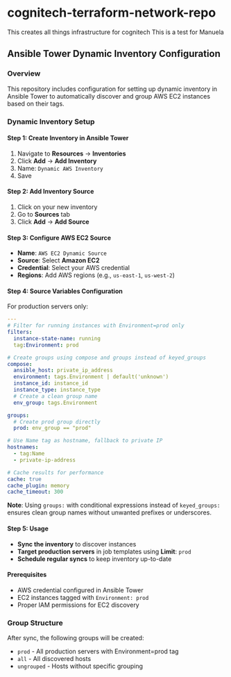 # cognitech-terraform-network-repo
This creates all things infrastructure for cognitech
This is a test for Manuela

## Ansible Tower Dynamic Inventory Configuration

### Overview
This repository includes configuration for setting up dynamic inventory in Ansible Tower to automatically discover and group AWS EC2 instances based on their tags.

### Dynamic Inventory Setup

#### Step 1: Create Inventory in Ansible Tower
1. Navigate to **Resources** → **Inventories**
2. Click **Add** → **Add Inventory**
3. Name: `Dynamic AWS Inventory`
4. Save

#### Step 2: Add Inventory Source
1. Click on your new inventory
2. Go to **Sources** tab
3. Click **Add** → **Add Source**

#### Step 3: Configure AWS EC2 Source
- **Name**: `AWS EC2 Dynamic Source`
- **Source**: Select **Amazon EC2**
- **Credential**: Select your AWS credential
- **Regions**: Add AWS regions (e.g., `us-east-1`, `us-west-2`)

#### Step 4: Source Variables Configuration

For production servers only:
```yaml
---
# Filter for running instances with Environment=prod only
filters:
  instance-state-name: running
  tag:Environment: prod

# Create groups using compose and groups instead of keyed_groups
compose:
  ansible_host: private_ip_address
  environment: tags.Environment | default('unknown')
  instance_id: instance_id
  instance_type: instance_type
  # Create a clean group name
  env_group: tags.Environment

groups:
  # Create prod group directly
  prod: env_group == "prod"

# Use Name tag as hostname, fallback to private IP
hostnames:
  - tag:Name
  - private-ip-address

# Cache results for performance
cache: true
cache_plugin: memory
cache_timeout: 300
```

**Note**: Using `groups:` with conditional expressions instead of `keyed_groups:` ensures clean group names without unwanted prefixes or underscores.

#### Step 5: Usage
- **Sync the inventory** to discover instances
- **Target production servers** in job templates using **Limit**: `prod`
- **Schedule regular syncs** to keep inventory up-to-date

#### Prerequisites
- AWS credential configured in Ansible Tower
- EC2 instances tagged with `Environment: prod`
- Proper IAM permissions for EC2 discovery

### Group Structure
After sync, the following groups will be created:
- `prod` - All production servers with Environment=prod tag
- `all` - All discovered hosts
- `ungrouped` - Hosts without specific grouping